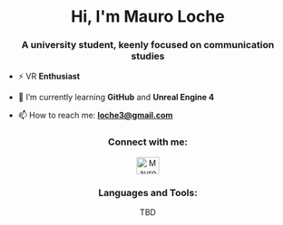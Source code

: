 <h1 align="center">Hi, I'm Mauro Loche</h1>
<h3 align="center">A university student, keenly focused on communication studies</h3>




- ⚡ VR **Enthusiast**

- 🌱 I’m currently learning **GitHub** and **Unreal Engine 4**

- 📫 How to reach me: **loche3@gmail.com**

<h3 align="center">Connect with me:</h3>

<p align="center">
<a href="https://www.linkedin.com/in/mauroloche/" target="blank"><img align="center" src="https://raw.githubusercontent.com/rahuldkjain/github-profile-readme-generator/master/src/images/icons/Social/linked-in-alt.svg" alt="Mauro Loche" height="30" width="40" /></a>
</p>

<h3 align="center">Languages and Tools:</h3>
<p align="center">
  TBD
</p>
  
<!---
MauroLoche/MauroLoche is a ✨ special ✨ repository because its `README.md` (this file) appears on your GitHub profile.
You can click the Preview link to take a look at your changes.
--->
